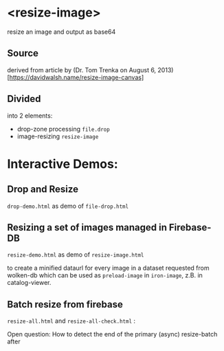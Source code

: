 # \<resize-image\>

resize an image and output as base64 

## Source
derived from article by (Dr. Tom Trenka on August 6, 2013)[https://davidwalsh.name/resize-image-canvas]

## Divided 
into 2 elements:
+ drop-zone processing `file.drop`
+ image-resizing `resize-image` 

# Interactive Demos: 
## Drop and Resize 
`drop-demo.html` as demo of `file-drop.html` 

## Resizing a set of images managed in Firebase-DB   
`resize-demo.html` as demo of `resize-image.html`

to create a minified dataurl for every image in a dataset requested from wolken-db which can be used as `preload-image` in `iron-image`, z.B. in catalog-viewer.

## Batch resize from firebase
`resize-all.html` and `resize-all-check.html` : 

Open question: How to detect the end of the primary (async) resize-batch  after <template is="dom-repeat" items="[[clientitems]]"> -- ??? may be better better per script with promises ???  


## ALERT
Because the `canvas.toDataURL()` does not work with CORS-"tainted" canvas 
- the images must be transfered into the same domain (fi. into localhost as here)  or
- the images folder at its server must be CORS-enabled for the requesting site !!

## 

